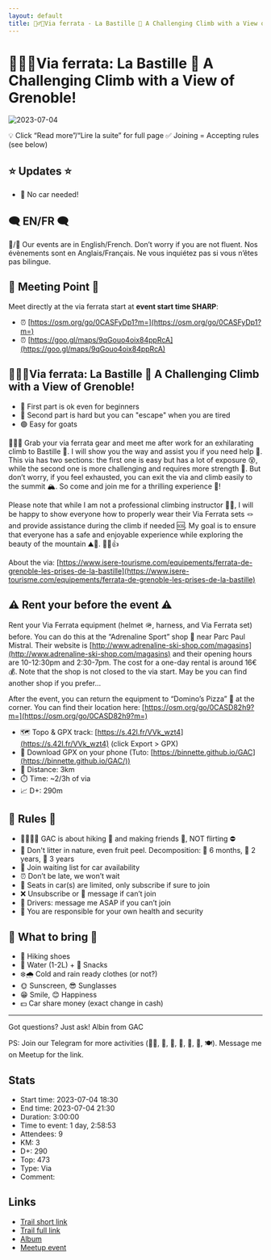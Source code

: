 ```yaml
---
layout: default
title: 🧗‍♂️🔴Via ferrata - La Bastille 🌄 A Challenging Climb with a View of Grenoble!
---
```


# 🧗‍♂️🔴Via ferrata: La Bastille 🌄 A Challenging Climb with a View of Grenoble!

![2023-07-04](../img/orig/2023-07-04.jpg)

💡 Click “Read more”/“Lire la suite” for full page ✅ Joining = Accepting rules (see below)

##  ⭐ Updates ⭐ 

* 📅 No car needed!

##  🗨️ EN/FR 🗨️ 
🦅/🐓 Our events are in English/French. Don’t worry if you are not fluent. Nos évènements sont en Anglais/Français. Ne vous inquiétez pas si vous n’êtes pas bilingue.

## 📍 Meeting Point 📍
Meet directly at the via ferrata start at **event start time SHARP**:

* ⏰ [https://osm.org/go/0CASFyDp1?m=](https://osm.org/go/0CASFyDp1?m=)
* ⏰ [https://goo.gl/maps/9qGouo4oix84ppRcA](https://goo.gl/maps/9qGouo4oix84ppRcA)

##  🧗‍♂️🔴Via ferrata: La Bastille 🌄 A Challenging Climb with a View of Grenoble! 

* 🔵 First part is ok even for beginners
* 🔴 Second part is hard but you can "escape" when you are tired
* 🟢 Easy for goats

🧗‍♂️🔴 Grab your via ferrata gear and meet me after work for an exhilarating climb to Bastille 🌄. I will show you the way and assist you if you need help 💪. This via has two sections: the first one is easy but has a lot of exposure 😵, while the second one is more challenging and requires more strength 💪. But don’t worry, if you feel exhausted, you can exit the via and climb easily to the summit 🏔️. So come and join me for a thrilling experience 🤩!

Please note that while I am not a professional climbing instructor 🧗‍♂️, I will be happy to show everyone how to properly wear their Via Ferrata sets 🪢 and provide assistance during the climb if needed 🆘. My goal is to ensure that everyone has a safe and enjoyable experience while exploring the beauty of the mountain ⛰️👀. 🧗‍♀️👍

About the via: [https://www.isere-tourisme.com/equipements/ferrata-de-grenoble-les-prises-de-la-bastille](https://www.isere-tourisme.com/equipements/ferrata-de-grenoble-les-prises-de-la-bastille)

##  ⚠️ Rent your before the event ⚠️ 
Rent your Via Ferrata equipment (helmet 🪖, harness, and Via Ferrata set) before. You can do this at the “Adrenaline Sport” shop 🏬 near Parc Paul Mistral. Their website is [http://www.adrenaline-ski-shop.com/magasins](http://www.adrenaline-ski-shop.com/magasins) and their opening hours are 10-12:30pm and 2:30-7pm. The cost for a one-day rental is around 16€ 💰. Note that the shop is not closed to the via start. May be you can find another shop if you prefer...

After the event, you can return the equipment to “Domino’s Pizza” 🍕 at the corner. You can find their location here: [https://osm.org/go/0CASD82h9?m=](https://osm.org/go/0CASD82h9?m=)

* 🗺️ Topo & GPX track: [https://s.42l.fr/VVk_wzt4](https://s.42l.fr/VVk_wzt4) (click Export > GPX)
* 📲 Download GPX on your phone (Tuto: [https://binnette.github.io/GAC](https://binnette.github.io/GAC/))
* 📏 Distance: 3km
* ⏱️ Time: \~2/3h of via
* 📈 D+: 290m

##  📜 Rules 📜 

* 🚶‍♀️🚶‍♂️ GAC is about hiking 🥾 and making friends 🤗, NOT flirting ⛔
* 🚮 Don't litter in nature, even fruit peel. Decomposition: 🍊 6 months, 🍌 2 years, 🥚 3 years
* 🚗 Join waiting list for car availability
* ⏰ Don’t be late, we won’t wait
* 💺 Seats in car(s) are limited, only subscribe if sure to join
* ❌ Unsubscribe or 💬 message if can’t join
* 🚗 Drivers: message me ASAP if you can’t join
* 💟 You are responsible for your own health and security

##  🎒 What to bring 🎒 

* 🥾 Hiking shoes
* 🧃 Water (1-2L) + 🍫 Snacks
* ❄️🌧️ Cold and rain ready clothes (or not?)
* 🌞 Sunscreen, 😎 Sunglasses
* 😁 Smile, 😊 Happiness
* 💵 Car share money (exact change in cash)

***

Got questions? Just ask!
Albin from GAC

PS: Join our Telegram for more activities (🧗‍♀️, 🏓, 🎳, 🎲, 🎥, 🎵, 🍽️). Message me on Meetup for the link.

## Stats

- Start time: 2023-07-04 18:30
- End time: 2023-07-04 21:30
- Duration: 3:00:00
- Time to event: 1 day, 2:58:53
- Attendees: 9
- KM: 3
- D+: 290
- Top: 473
- Type: Via
- Comment: 

## Links

- [Trail short link](https://s.42l.fr/VVk_wzt4)
- [Trail full link]()
- [Album](https://binnette.github.io/GacImg2023/2023-07-04-🧗‍♂️🔴Via-ferrata-La-Bastille-🌄-A-Challenging-Climb-with-a-View-of-Grenoble.html)
- [Meetup event](https://www.meetup.com/grenoble-adventure-club-english-french/events/294575737/)
